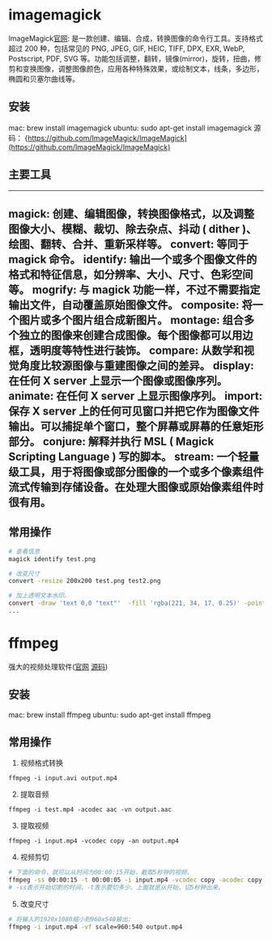 # imagemagick

ImageMagick[官网](https://www.imagemagick.org): 是一款创建、编辑、合成，转换图像的命令行工具。支持格式超过 200 种，包括常见的 PNG, JPEG, GIF, HEIC, TIFF, DPX, EXR, WebP, Postscript, PDF, SVG 等。功能包括调整，翻转，镜像(mirror)，旋转，扭曲，修剪和变换图像，调整图像颜色，应用各种特殊效果，或绘制文本，线条，多边形，椭圆和贝塞尔曲线等。

## 安装

mac: brew install imagemagick
ubuntu: sudo apt-get install imagemagick
源码： {https://github.com/ImageMagick/ImageMagick](https://github.com/ImageMagick/ImageMagick)

## 主要工具
---
magick: 创建、编辑图像，转换图像格式，以及调整图像大小、模糊、裁切、除去杂点、抖动 ( dither )、绘图、翻转、合并、重新采样等。
convert: 等同于 magick 命令。
identify: 输出一个或多个图像文件的格式和特征信息，如分辨率、大小、尺寸、色彩空间等。
mogrify: 与 magick 功能一样，不过不需要指定输出文件，自动覆盖原始图像文件。
composite: 将一个图片或多个图片组合成新图片。
montage: 组合多个独立的图像来创建合成图像。每个图像都可以用边框，透明度等特性进行装饰。
compare: 从数学和视觉角度比较源图像与重建图像之间的差异。
display: 在任何 X server 上显示一个图像或图像序列。
animate: 在任何 X server 上显示图像序列。
import: 保存 X server 上的任何可见窗口并把它作为图像文件输出。可以捕捉单个窗口，整个屏幕或屏幕的任意矩形部分。
conjure: 解释并执行 MSL ( Magick Scripting Language ) 写的脚本。
stream: 一个轻量级工具，用于将图像或部分图像的一个或多个像素组件流式传输到存储设备。在处理大图像或原始像素组件时很有用。
---  

## 常用操作

```sh
# 查看信息
magick identify test.png

# 改变尺寸
convert -resize 200x200 test.png test2.png

# 加上透明文本水印。 
convert -draw 'text 0,0 "text"'  -fill 'rgba(221, 34, 17, 0.25)' -pointsize 120 -gravity center joy.jpg watermark.jpg
... 
```


# ffmpeg

强大的视频处理软件([官网](https://ffmpeg.org/download.html) [源码](https://ffmpeg.org/download.html))


## 安装

mac: brew install ffmpeg
ubuntu: sudo apt-get install ffmpeg

## 常用操作

1. 视频格式转换
```
ffmpeg -i input.avi output.mp4 
```


2. 提取音频 
```
ffmpeg -i test.mp4 -acodec aac -vn output.aac
```

3. 提取视频
```
ffmpeg -i input.mp4 -vcodec copy -an output.mp4
```

4. 视频剪切
```sh
# 下面的命令，就可以从时间为00:00:15开始，截取5秒钟的视频。
ffmpeg -ss 00:00:15 -t 00:00:05 -i input.mp4 -vcodec copy -acodec copy output.mp4
# -ss表示开始切割的时间，-t表示要切多少。上面就是从开始，切5秒钟出来。
``` 

5. 改变尺寸
```sh
# 将输入的1920x1080缩小到960x540输出:
ffmpeg -i input.mp4 -vf scale=960:540 output.mp4
```